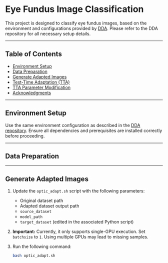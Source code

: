 # Eye Fundus Image Classification

This project is designed to classify eye fundus images, based on the environment and configurations provided by [DDA](https://github.com/shiyegao/DDA). Please refer to the DDA repository for all necessary setup details.

---

## Table of Contents
- [Environment Setup](#environment-setup)
- [Data Preparation](#data-preparation)
- [Generate Adapted Images](#generate-adapted-images)
- [Test-Time Adaptation (TTA)](#test-time-adaptation-tta)
- [TTA Parameter Modification](#tta-parameter-modification)
- [Acknowledgments](#acknowledgments)

---

## Environment Setup
Use the same environment configuration as described in the [DDA repository](https://github.com/shiyegao/DDA). Ensure all dependencies and prerequisites are installed correctly before proceeding.

---

## Data Preparation


---

## Generate Adapted Images
1. Update the `optic_adapt.sh` script with the following parameters:
   - Original dataset path
   - Adapted dataset output path
   - `source_dataset`
   - `model_path`
   - `target_dataset` (edited in the associated Python script)

2. **Important:** Currently, it only supports single-GPU execution. Set `batchsize` to `1`. Using multiple GPUs may lead to missing samples.

3. Run the following command:
   ```bash
   bash optic_adapt.sh
